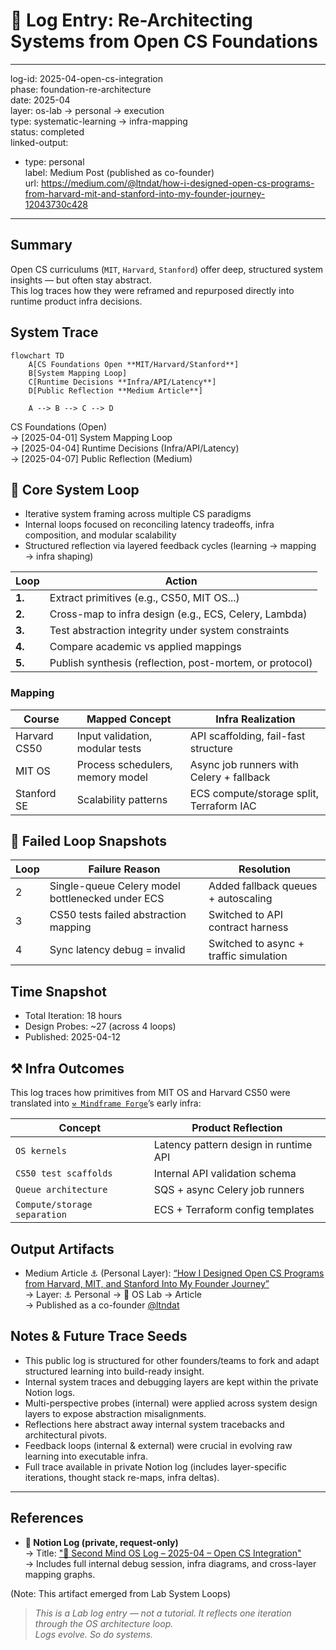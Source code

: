 # 📃 Log Entry: Re-Architecting Systems from Open CS Foundations

---
log-id: 2025-04-open-cs-integration  
phase: foundation-re-architecture  
date: 2025-04  
layer: os-lab → personal → execution  
type: systematic-learning → infra-mapping  
status: completed  
linked-output:  
  - type: personal  
    label: Medium Post (published as co-founder)  
    url: https://medium.com/@ltndat/how-i-designed-open-cs-programs-from-harvard-mit-and-stanford-into-my-founder-journey-12043730c428  
---

## Summary

Open CS curriculums (`MIT`, `Harvard`, `Stanford`) offer deep, structured system insights — but often stay abstract.  
This log traces how they were reframed and repurposed directly into runtime product infra decisions.

## System Trace

```mermaid
flowchart TD
    A[CS Foundations Open **MIT/Harvard/Stanford**]
    B[System Mapping Loop]
    C[Runtime Decisions **Infra/API/Latency**]
    D[Public Reflection **Medium Article**]

    A --> B --> C --> D
```

CS Foundations (Open)  
→ [2025-04-01] System Mapping Loop  
→ [2025-04-04] Runtime Decisions (Infra/API/Latency)  
→ [2025-04-07] Public Reflection (Medium)

## 🔁 Core System Loop

- Iterative system framing across multiple CS paradigms
- Internal loops focused on reconciling latency tradeoffs, infra composition, and modular scalability
- Structured reflection via layered feedback cycles (learning → mapping → infra shaping)

| Loop   | Action                                                   |
| ------ | -------------------------------------------------------- |
| **1.** | Extract primitives (e.g., CS50, MIT OS...)               |
| **2.** | Cross-map to infra design (e.g., ECS, Celery, Lambda)    |
| **3.** | Test abstraction integrity under system constraints      |
| **4.** | Compare academic vs applied mappings                     |
| **5.** | Publish synthesis (reflection, post-mortem, or protocol) |

### Mapping

| Course       | Mapped Concept                   | Infra Realization                        |
| ------------ | -------------------------------- | ---------------------------------------- |
| Harvard CS50 | Input validation, modular tests  | API scaffolding, fail-fast structure     |
| MIT OS       | Process schedulers, memory model | Async job runners with Celery + fallback |
| Stanford SE  | Scalability patterns             | ECS compute/storage split, Terraform IAC |

## 🚫 Failed Loop Snapshots

| Loop | Failure Reason                                   | Resolution                             |
| ---- | ------------------------------------------------ | -------------------------------------- |
| 2    | Single-queue Celery model bottlenecked under ECS | Added fallback queues + autoscaling    |
| 3    | CS50 tests failed abstraction mapping            | Switched to API contract harness       |
| 4    | Sync latency debug = invalid                     | Switched to async + traffic simulation |

## Time Snapshot

- Total Iteration: 18 hours
- Design Probes: ~27 (across 4 loops)
- Published: 2025-04-12

## ⚒️ Infra Outcomes

This log traces how primitives from MIT OS and Harvard CS50 were translated into [`⚒️ Mindframe Forge`](https://github.com/mindfforge)’s early infra:

| Concept                      | Product Reflection                    |
| ---------------------------- | ------------------------------------- |
| `OS kernels`                 | Latency pattern design in runtime API |
| `CS50 test scaffolds`        | Internal API validation schema        |
| `Queue architecture`         | SQS + async Celery job runners        |
| `Compute/storage separation` | ECS + Terraform config templates      |

## Output Artifacts

- Medium Article ⚓ (Personal Layer): [“How I Designed Open CS Programs from Harvard, MIT, and Stanford Into My Founder Journey”](https://medium.com/@ltndat/how-i-designed-open-cs-programs-from-harvard-mit-and-stanford-into-my-founder-journey-12043730c428)  
  → Layer: ⚓ Personal → 🧱 OS Lab → Article  
  → Published as a co-founder [@ltndat](https://github.com/ltndat)

## Notes & Future Trace Seeds

- This public log is structured for other founders/teams to fork and adapt structured learning into build-ready insight.
- Internal system traces and debugging layers are kept within the private Notion logs.
- Multi-perspective probes (internal) were applied across system design layers to expose abstraction misalignments.
- Reflections here abstract away internal system tracebacks and architectural pivots.
- Feedback loops (internal & external) were crucial in evolving raw learning into executable infra.
- Full trace available in private Notion log (includes layer-specific iterations, thought stack re-maps, infra deltas).

---

## References

- **📃 Notion Log (private, request-only)**  
  → Title: ["📃 Second Mind OS Log – 2025-04 – Open CS Integration"](https://secondmindlab.notion.site/2025-04_rearchitecting-systems-from-open-cs-md-1d4af5f3c08f80d7b200c0f6116a5813)  
  → Includes full internal debug session, infra diagrams, and cross-layer mapping graphs.

(Note: This artifact emerged from Lab System Loops)

> _This is a Lab log entry — not a tutorial. It reflects one iteration through the OS architecture loop.  
> Logs evolve. So do systems._
